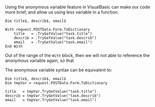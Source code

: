 Using the anonymous variable feature in VisualBasic can make our code more brief, and allow us using less variable in a function.

```vbnet
Dim title$, describ$, email$

With request.POSTData.Form.ToDictionary
    title   = .TryGetValue("task.title")
    describ = .TryGetValue("task.describ")
    email   = .TryGetValue("task.email")
End With
```

Out of the range of the ``With`` block, then we will not able to reference the anonymous variable again, so that

The anonymous variable syntax can be equivalent to:

```vbnet
Dim title$, describ$, email$
Dim tmpVar = request.POSTData.Form.ToDictionary

title   = tmpVar.TryGetValue("task.title")
describ = tmpVar.TryGetValue("task.describ")
email   = tmpVar.TryGetValue("task.email")
```